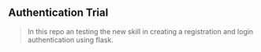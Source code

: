 ## Authentication Trial
> In this repo an testing the new skill in
> creating a registration and login authentication
> using flask.
